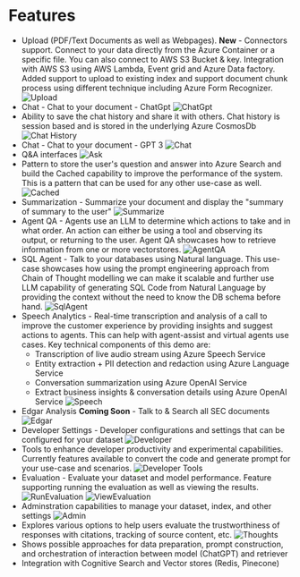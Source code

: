 # Features

* Upload (PDF/Text Documents as well as Webpages).  **New** - Connectors support.  Connect to your data directly from the Azure Container or a specific file.   You can also connect to AWS S3 Bucket & key.  Integration with AWS S3 using AWS Lambda, Event grid and Azure Data factory.  Added support to upload to existing index and support document chunk process using different technique including Azure Form Recognizer.
![Upload](/assets/Upload.png)
* Chat - Chat to your document - ChatGpt
![ChatGpt](/assets/ChatGpt.png)
* Ability to save the chat history and share it with others.  Chat history is session based and is stored in the underlying Azure CosmosDb
![Chat History](/assets/ChatHistory.png)
* Chat - Chat to your document - GPT 3
![Chat](/assets/Chat.png)
* Q&A interfaces
![Ask](/assets/Ask.png)
* Pattern to store the user's question and answer into Azure Search and build the Cached capability to improve the performance of the system.  This is a pattern that can be used for any other use-case as well.
![Cached](/assets/Cached.png)
* Summarization - Summarize your document and display the "summary of summary to the user"
![Summarize](/assets/Summarize.png)
* Agent QA - Agents use an LLM to determine which actions to take and in what order. An action can either be using a tool and observing its output, or returning to the user. Agent QA showcases how to retrieve information from one or more vectorstores.
![AgentQA](/assets/AgentQA.png)
* SQL Agent - Talk to your databases using Natural language.  This use-case showcases how using the prompt engineering approach from Chain of Thought modelling we can make it scalable and further use LLM capability of generating SQL Code from Natural Language by providing the context without the need to know the DB schema before hand.
![SqlAgent](/assets/SqlAgent.png)
* Speech Analytics - Real-time transcription and analysis of a call to improve the customer experience by providing insights and suggest actions to agents. This can help with agent-assist and virtual agents use cases. Key technical components of this demo are:
  * Transcription of live audio stream using Azure Speech Service
  * Entity extraction + PII detection and redaction using Azure Language Service
  * Conversation summarization using Azure OpenAI Service
  * Extract business insights & conversation details using Azure OpenAI Service
![Speech](/assets/Speech.png)
* Edgar Analysis **Coming Soon** - Talk to & Search all SEC documents
![Edgar](/assets/Edgar.png)
* Developer Settings - Developer configurations and settings that can be configured for your dataset
![Developer](/assets/Developer.png)
* Tools to enhance developer productivity and experimental capabilities. Currently features available to convert the code and generate prompt for your use-case and scenarios.
![Developer Tools](/assets/DeveloperTools.png)
* Evaluation - Evaluate your dataset and model performance.  Feature supporting running the evaluation as well as viewing the results.
![RunEvaluation](/assets/RunEvaluation.png)
![ViewEvaluation](/assets/ViewEvaluation.png)
* Adminstration capabilities to manage your dataset, index, and other settings
![Admin](/assets/Admin.png)
* Explores various options to help users evaluate the trustworthiness of responses with citations, tracking of source content, etc.
![Thoughts](/assets/Thoughts.png)
* Shows possible approaches for data preparation, prompt construction, and orchestration of interaction between model (ChatGPT) and retriever
* Integration with Cognitive Search and Vector stores (Redis, Pinecone)
